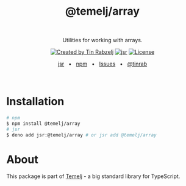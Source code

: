 <p align="center">
  <h1 align="center" style="text-decoration:none;">@temelj/array</h1>
  <br/>
  <p align="center">
    Utilities for working with arrays.
  </p>
</p>

<p align="center">
  <a href="https://twitter.com/tinrab" rel="nofollow"><img src="https://img.shields.io/badge/created%20by-@tinrab-1d9bf0.svg" alt="Created by Tin Rabzelj"></a>
  <a href="https://jsr.io/@temelj/array" rel="nofollow"><img src="https://jsr.io/badges/@temelj/array" alt="jsr"></a>
  <a href="https://opensource.org/licenses/MIT" rel="nofollow"><img src="https://img.shields.io/github/license/flinect/temelj" alt="License"></a>
</p>

<div align="center">
  <a href="https://jsr.io/@temelj/array">jsr</a>
  <span>&nbsp;&nbsp;•&nbsp;&nbsp;</span>
  <a href="https://www.npmjs.com/package/@temelj/array">npm</a>
  <span>&nbsp;&nbsp;•&nbsp;&nbsp;</span>
  <a href="https://github.com/flinect/temelj/issues/new">Issues</a>
  <span>&nbsp;&nbsp;•&nbsp;&nbsp;</span>
  <a href="https://twitter.com/tinrab">@tinrab</a>
  <br />
</div>

<br/>
<br/>

# Installation

```sh
# npm
$ npm install @temelj/array
# jsr
$ deno add jsr:@temelj/array # or jsr add @temelj/array
```

# About

This package is part of [Temelj](https://github.com/flinect/temelj) - a big
standard library for TypeScript.
